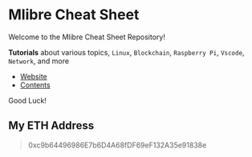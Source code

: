 # Mlibre Cheat Sheet

Welcome to the Mlibre Cheat Sheet Repository!

**Tutorials** about various topics, `Linux`, `Blockchain`, `Raspberry Pi`, `Vscode`, `Network`, and more

* [Website](https://mlibre.github.io/cheat-sheet/)
* [Contents](./Tutorials/readme.md)

Good Luck!

## My ETH Address

> 0xc9b64496986E7b6D4A68fDF69eF132A35e91838e
